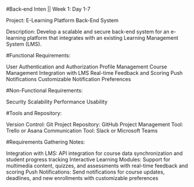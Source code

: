 #Back-end Inten || Week 1: Day 1-7 

Project: E-Learning Platform Back-End System

Description: Develop a scalable and secure back-end system for an e-learning platform that integrates with an existing Learning Management System (LMS).

#Functional Requirements:

User Authentication and Authorization
Profile Management
Course Management
Integration with LMS
Real-time Feedback and Scoring
Push Notifications
Customizable Notification Preferences

#Non-Functional Requirements:

Security
Scalability
Performance
Usability

#Tools and Repository:

Version Control: Git
Project Repository: GitHub
Project Management Tool: Trello or Asana
Communication Tool: Slack or Microsoft Teams

#Requirements Gathering Notes:

Integration with LMS: API integration for course data synchronization and student progress tracking
Interactive Learning Modules: Support for multimedia content, quizzes, and assessments with real-time feedback and scoring
Push Notifications: Send notifications for course updates, deadlines, and new enrollments with customizable preferences
